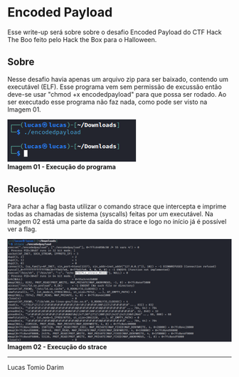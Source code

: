 # Encoded Payload
Esse write-up será sobre sobre o desafio Encoded Payload do CTF Hack The Boo feito pelo Hack the Box para o Halloween.

## Sobre

Nesse desafio havia apenas um arquivo zip para ser baixado, contendo um executável (ELF). Esse programa vem sem permissão de excussão então deve-se usar "chmod +x encodedpayload" para que possa ser rodado. Ao ser executado esse programa não faz nada, como pode ser visto na Imagem 01. 

![Imagem 01 - Execução do programa](pics/1.png)
<br>**Imagem 01 - Execução do programa** 

## Resolução

Para achar a flag basta utilizar o comando strace que intercepta e imprime todas as chamadas de sistema (syscalls) feitas por um executável. Na Imagem 02 está uma parte da saída do strace e logo no início já é possível ver a flag. 

![Imagem 02 - Uso do ltrace](pics/2.png)
<br>**Imagem 02 - Execução do strace**

---
Lucas Tomio Darim
